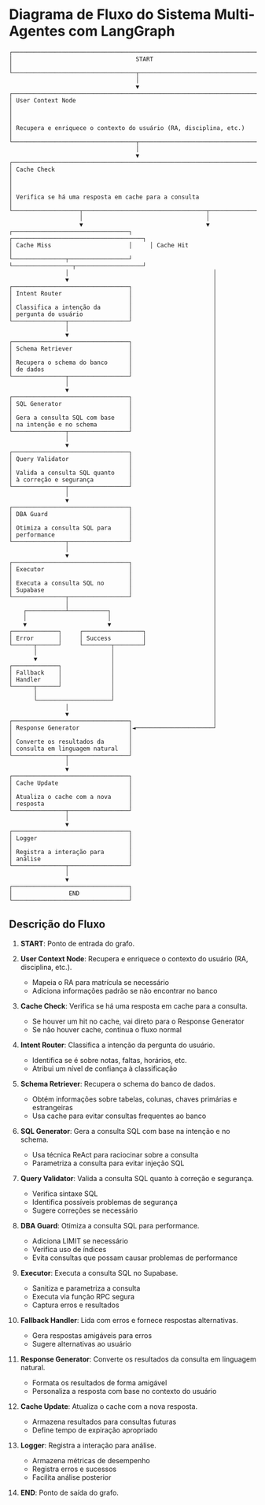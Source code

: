 # Diagrama de Fluxo do Sistema Multi-Agentes com LangGraph

```
┌─────────────────────────────────────────────────────────────────────────────┐
│                                   START                                     │
└───────────────────────────────────┬─────────────────────────────────────────┘
                                    │
                                    ▼
┌─────────────────────────────────────────────────────────────────────────────┐
│ User Context Node                                                           │
│                                                                             │
│ Recupera e enriquece o contexto do usuário (RA, disciplina, etc.)          │
└───────────────────────────────────┬─────────────────────────────────────────┘
                                    │
                                    ▼
┌─────────────────────────────────────────────────────────────────────────────┐
│ Cache Check                                                                 │
│                                                                             │
│ Verifica se há uma resposta em cache para a consulta                        │
└───────────────────┬───────────────────────────────────┬─────────────────────┘
                    │                                   │
                    ▼                                   ▼
┌─────────────────────────────────┐     ┌─────────────────────────────────────┐
│ Cache Miss                      │     │ Cache Hit                           │
└───────────────┬─────────────────┘     └─────────────────┬───────────────────┘
                │                                         │
                ▼                                         │
┌─────────────────────────────────┐                       │
│ Intent Router                   │                       │
│                                 │                       │
│ Classifica a intenção da        │                       │
│ pergunta do usuário             │                       │
└───────────────┬─────────────────┘                       │
                │                                         │
                ▼                                         │
┌─────────────────────────────────┐                       │
│ Schema Retriever                │                       │
│                                 │                       │
│ Recupera o schema do banco      │                       │
│ de dados                        │                       │
└───────────────┬─────────────────┘                       │
                │                                         │
                ▼                                         │
┌─────────────────────────────────┐                       │
│ SQL Generator                   │                       │
│                                 │                       │
│ Gera a consulta SQL com base    │                       │
│ na intenção e no schema         │                       │
└───────────────┬─────────────────┘                       │
                │                                         │
                ▼                                         │
┌─────────────────────────────────┐                       │
│ Query Validator                 │                       │
│                                 │                       │
│ Valida a consulta SQL quanto    │                       │
│ à correção e segurança          │                       │
└───────────────┬─────────────────┘                       │
                │                                         │
                ▼                                         │
┌─────────────────────────────────┐                       │
│ DBA Guard                       │                       │
│                                 │                       │
│ Otimiza a consulta SQL para     │                       │
│ performance                     │                       │
└───────────────┬─────────────────┘                       │
                │                                         │
                ▼                                         │
┌─────────────────────────────────┐                       │
│ Executor                        │                       │
│                                 │                       │
│ Executa a consulta SQL no       │                       │
│ Supabase                        │                       │
└───────────────┬─────────────────┘                       │
                │                                         │
    ┌───────────┴───────────┐                             │
    │                       │                             │
    ▼                       ▼                             │
┌─────────────┐     ┌─────────────────┐                   │
│ Error       │     │ Success         │                   │
└──────┬──────┘     └────────┬────────┘                   │
       │                     │                            │
       ▼                     │                            │
┌─────────────┐              │                            │
│ Fallback    │              │                            │
│ Handler     │              │                            │
└──────┬──────┘              │                            │
       │                     │                            │
       └─────────────────────┘                            │
                │                                         │
                ▼                                         │
┌─────────────────────────────────┐                       │
│ Response Generator              │◄──────────────────────┘
│                                 │
│ Converte os resultados da       │
│ consulta em linguagem natural   │
└───────────────┬─────────────────┘
                │
                ▼
┌─────────────────────────────────┐
│ Cache Update                    │
│                                 │
│ Atualiza o cache com a nova     │
│ resposta                        │
└───────────────┬─────────────────┘
                │
                ▼
┌─────────────────────────────────┐
│ Logger                          │
│                                 │
│ Registra a interação para       │
│ análise                         │
└───────────────┬─────────────────┘
                │
                ▼
┌─────────────────────────────────┐
│                END              │
└─────────────────────────────────┘
```

## Descrição do Fluxo

1. **START**: Ponto de entrada do grafo.

2. **User Context Node**: Recupera e enriquece o contexto do usuário (RA, disciplina, etc.).
   - Mapeia o RA para matrícula se necessário
   - Adiciona informações padrão se não encontrar no banco

3. **Cache Check**: Verifica se há uma resposta em cache para a consulta.
   - Se houver um hit no cache, vai direto para o Response Generator
   - Se não houver cache, continua o fluxo normal

4. **Intent Router**: Classifica a intenção da pergunta do usuário.
   - Identifica se é sobre notas, faltas, horários, etc.
   - Atribui um nível de confiança à classificação

5. **Schema Retriever**: Recupera o schema do banco de dados.
   - Obtém informações sobre tabelas, colunas, chaves primárias e estrangeiras
   - Usa cache para evitar consultas frequentes ao banco

6. **SQL Generator**: Gera a consulta SQL com base na intenção e no schema.
   - Usa técnica ReAct para raciocinar sobre a consulta
   - Parametriza a consulta para evitar injeção SQL

7. **Query Validator**: Valida a consulta SQL quanto à correção e segurança.
   - Verifica sintaxe SQL
   - Identifica possíveis problemas de segurança
   - Sugere correções se necessário

8. **DBA Guard**: Otimiza a consulta SQL para performance.
   - Adiciona LIMIT se necessário
   - Verifica uso de índices
   - Evita consultas que possam causar problemas de performance

9. **Executor**: Executa a consulta SQL no Supabase.
   - Sanitiza e parametriza a consulta
   - Executa via função RPC segura
   - Captura erros e resultados

10. **Fallback Handler**: Lida com erros e fornece respostas alternativas.
    - Gera respostas amigáveis para erros
    - Sugere alternativas ao usuário

11. **Response Generator**: Converte os resultados da consulta em linguagem natural.
    - Formata os resultados de forma amigável
    - Personaliza a resposta com base no contexto do usuário

12. **Cache Update**: Atualiza o cache com a nova resposta.
    - Armazena resultados para consultas futuras
    - Define tempo de expiração apropriado

13. **Logger**: Registra a interação para análise.
    - Armazena métricas de desempenho
    - Registra erros e sucessos
    - Facilita análise posterior

14. **END**: Ponto de saída do grafo.
